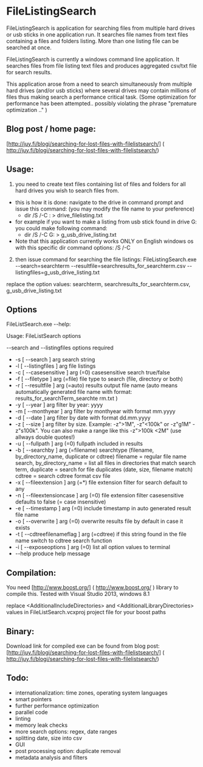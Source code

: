 FileListingSearch
======

FileListingSearch is application for searching files from multiple hard drives or usb sticks in one application run. It searches file names from text files containing a files and folders listing. More than one listing file can be searched at once. 

FileListingSearch is currently a windows command line application.
It searches files from file listing text files and produces aggregated csv/txt file for search results.

This application arose from a need to search simultaneously from multiple hard drives (and/or usb sticks)  where several drives may contain millions of files thus making search a performance critical task. (Some optimization for performance has been attempted.. possibly violating the phrase "premature optimization .." )


Blog post / home page:
--------
[http://juy.fi/blogi/searching-for-lost-files-with-filelistsearch/] ( http://juy.fi/blogi/searching-for-lost-files-with-filelistsearch/)

Usage:
--------
1. you need to create text files containing list of files and folders for all hard drives you wish to search files from.
  * this is how it is done: 
     navigate to the drive in command prompt and issue this command: (you may modify the file name to your preference)
    * dir /S /-C <DRIVE LETTER>: > drive_filelisting.txt
  * for example if you want to make a listing from usb stick found in drive G: you could make following command:
    * dir /S /-C G: > g_usb_drive_listing.txt
  * Note that this application currently works ONLY on English windows os with this specific dir command  options:  /S /-C

2. then issue command for searching the file listings:
FileListingSearch.exe --search=searchterm --resultfile=searchresults_for_searchterm.csv --listingfiles=g_usb_drive_listing.txt

replace the option values: searchterm, searchresults_for_searchterm.csv, g_usb_drive_listing.txt

Options
--------

FileListSearch.exe --help:

Usage: FileListSearch options

--search and --listingfiles options required

* -s [ --search ] arg                   search string
* -l [ --listingfiles ] arg             file listings
* -c [ --casesensitive ] arg (=0)       casesensitive search true/false
* -f [ --filetype ] arg (=file)         file type to search (file, directory or
                                        both)
* -r [ --resultfile ] arg (=auto)       results output file name (auto means
                                        automatically generated file name with
                                        format: results_for_searchTerm_searchte
                                        rm.txt )
* -y [ --year ] arg                     filter by year: yyyy
* -m [ --monthyear ] arg                filter by monthyear with format mm.yyyy
* -d [ --date ] arg                     filter by date with format dd.mm.yyyy
* -z [ --size ] arg                     filter by size. Example: -z">1M",
                                        -z"<100k" or -z"g1M" -z"s100k".
                                            You can also make a range like this
                                        -z">100k <2M" (use allways double
                                        quotes!)
* -u [ --fullpath ] arg (=0)            fullpath included in results
* -b [ --searchby ] arg (=filename)     searchtype (filename,
                                        by_directory_name, duplicate or cdtree)
                                                        filename = regular file
                                        name search,
                                                            by_directory_name =
                                        list all files in directories that
                                        match search term,
                                                                duplicate =
                                        search for file duplicates (date, size,
                                        filename match)
                                                                    cdtree =
                                        search cdtree format csv file
* -x [ --fileextension ] arg (=*)       file extension filter for search
                                        default to any
* -n [ --fileextensioncase ] arg (=0)   file extension filter casesensitive
                                        defaults to false (= case insensitive)
* -e [ --timestamp ] arg (=0)           include timestamp in auto generated
                                        result file name
* -o [ --overwrite ] arg (=0)           overwrite results file by default in
                                        case it exists
* -t [ --cdtreefilenameflag ] arg (=cdtree)
                                        if this string found in the file name
                                        switch to cdtree search function
* -i [ --exposeoptions ] arg (=0)       list all option values to terminal
* --help                                produce help message

Compilation:
--------
You need [http://www.boost.org/] ( http://www.boost.org/ ) library to compile this.
Tested with Visual Studio 2013, windows 8.1

replace &lt;AdditionalIncludeDirectories&gt;
and  &lt;AdditionalLibraryDirectories&gt; values in  FileListSearch.vcxproj project file for your boost paths

Binary:
--------
Download link for compiled exe can be found from blog post:
[http://juy.fi/blogi/searching-for-lost-files-with-filelistsearch/] ( http://juy.fi/blogi/searching-for-lost-files-with-filelistsearch/)


Todo:
--------
* internationalization: time zones, operating system languages
* smart pointers
* further performance optimization 
* parallel code
* linting
* memory leak checks
* more search options: regex, date ranges
* splitting date, size into csv
* GUI
* post processing option: duplicate removal
* metadata analysis and filters 
